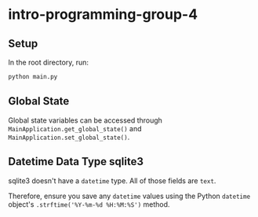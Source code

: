 # intro-programming-group-4

## Setup

In the root directory, run:

```python
python main.py
```

## Global State

Global state variables can be accessed through `MainApplication.get_global_state()` and `MainApplication.set_global_state()`.

## Datetime Data Type sqlite3

sqlite3 doesn't have a `datetime` type. All of those fields are `text`.

Therefore, ensure you save any `datetime` values using the Python `datetime` object's `.strftime('%Y-%m-%d %H:%M:%S')` method.